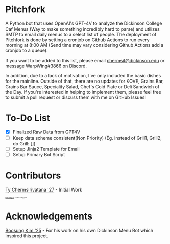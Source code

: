 # Pitchfork
A Python bot that uses OpenAI's GPT-4V to analyze the Dickinson College Caf Menus (Way to make something incredibly hard to parse) and utilizes SMTP to email daily menus to a select list of people. The deployment of Pitchfork is done by setting a cronjob on Github Actions to run every morning at 8:00 AM (Send time may vary considering Github Actions add a cronjob to a queue). 

If you want to be added to this list, please email chermsit@dickinson.edu or message WarpWing#3866 on Discord.

In addition, due to a lack of motivation, I've only included the basic dishes for the mainline. Outside of that, there are no updates for KOVE, Grains Bar, Grains Bar Sauce, Speciality Salad, Chef's Cold Plate or Deli Sandwich of the Day. If you're interested in helping to implement them, please feel free to submit a pull request or discuss them with me on GitHub Issues!

# To-Do List

- [x] Finalized Raw Data from GPT4V
- [ ] Keep data scheme consistent(Non Priority) (Eg. instead of Grill1, Grill2, do Grill: [])
- [ ] Setup Jinja2 Template for Email
- [ ] Setup Primary Bot Script

# Contributors
[Ty Chermsirivatana '27](https://github.com/WarpWing) - Initial Work

<sup><sub><sub><sub><sub><sub><sub>[Evan Wong '24](https://github.com/evanwong1020) - Added Song Lyrics</sub></sub></sub></sub></sub></sub></sup>

# Acknowledgements 
[Boosung Kim '25](https://github.com/boosungkim) - For his work on his own Dickinson Menu Bot which inspired this project.



